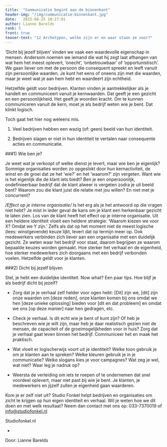 ```yaml
---
title:  "Communicatie begint aan de binnenkant"
header-img: "/img/cummunicatie-binnenkant.jpg"
date:   2015-08-25 10:27:01
author: Lianne Barelds 
rank: 5
front: true
teaser-text: "12 Archetypen, welke zijn er en waar staan ze voor?"
---
```


‘Dicht bij jezelf blijven’ vinden we vaak een waardevolle eigenschap in mensen. Andersom noemen we iemand die wat hij zegt laat afhangen van wat hem het meest oplevert, ‘onecht’, ‘onbetrouwbaar’ of ‘opportunistisch’. We gaan liever om met de persoon die consequent spreekt en leeft vanuit zijn persoonlijke waarden. Je kunt het eens of oneens zijn met die waarden, maar je weet wat je aan hem hebt en waardeert zijn echtheid. 

Hetzelfde geldt voor bedrijven. Klanten vinden je aantrekkelijker als je handelt en communiceert vanuit je kernwaarden. Dat geeft je een gezicht en een persoonlijkheid. Het geeft je woorden kracht. Om te kunnen communiceren vanuit de kern, moet je als bedrijf weten wie je bent. Dat klinkt logisch.

Toch gaat het hier nog weleens mis. 

1. Veel bedrijven hebben een wazig (of: geen) beeld van hun identiteit.

2. Bedrijven slagen er niet in hun identiteit te vertalen naar consequente acties en communicatie.

###1) Wie ben je? 

Je weet wat je verkoopt of welke dienst je levert, maar wie ben je eigenlijk? Sommige organisaties worden zo opgeslokt door hun kernactiviteit, de winst en de groei dat ze het ‘wie?’ en het ‘waarom?’ zijn vergeten. Want wie is het eigenlijk die de klant iets biedt? Ben je een onpersoonlijk, ondefinieerbaar bedrijf dat de klant alweer is vergeten zodra je uit beeld bent? Waarom zou die klant juist die relatie met jou willen? En niet met je concurrent? 

*/Effect op je interne organisatie/*
Is het erg als je het antwoord op die vragen niet hebt? Je mist in ieder geval de kans om je klant een herkenbaar gezicht te laten zien. Los van de klant heeft het effect op je interne organisatie. Uit een heldere identiteit vloeit een heldere strategie: ‘Waarom kiezen we voor X? Omdat we Y zijn.’ Zelfs als dat op het moment niet de meest logische (lees: winstgevende) keuze lijkt, levert dat op termijn meer op. Ook medewerkers verbinden zich liever aan een organisatie met een duidelijk gezicht. Ze weten waar het bedrijf voor staat, daarom begrijpen ze waarom bepaalde keuzes worden gemaakt. Hoe sterker het verhaal en de eigenheid, hoe sterker medewerkers zich doorgaans met een bedrijf verbonden voelen. Hetzelfde geldt voor je klanten.

###2) Dicht bij jezelf blijven

Stel, je hebt een duidelijke identiteit. Now what? Een paar tips. Hoe blijf je als bedrijf dicht bij jezelf?

- Zorg dat je je verhaal zelf helder voor ogen hebt: [Dit] zijn we, [dit] zijn onze waarden om [deze reden], onze klanten komen bij ons omdat we hen [deze unieke oplossing] bieden voor [dit en dat probleem] en omdat we ons [op deze manier] naar hen gedragen, etc.

- Check je verhaal. Is dit echt wie je bent of kunt zijn? Of heb je beschreven wie je wílt zijn, maar heb je daar realistisch gezien niet de mensen, de capaciteit of de groeimogelijkheden voor in huis?
Zorg dat je verhaal gaat leven binnen het bedrijf. Communiceer het en maak het praktisch.

- Wat vloeit er logischerwijs voort uit je identiteit? Welke toon gebruik je om je klanten aan te spreken? Welke kleuren gebruik je in je communicatie? Welke slogans kies je voor campagnes? Wat zeg je wel, wat niet? Waar leg je nadruk op?

- Weersta de verleiding om iets te roepen of te ondernemen dat snel voordeel oplevert, maar niet past bij wie je bent.
Je klanten, je medewerkers en jijzelf zullen je eigenheid gaan waarderen.

Kom je er zelf niet uit? Studio Fonkel helpt bedrijven en organisaties om zicht te krijgen op hun eigen identiteit en verhaal. Wil je weten hoe we dit doen en met welk resultaat? Neem dan contact met ons op: 033-7370019 of info@studiofonkel.nl

Studiofonkel.nl 

-

Door: Lianne Barelds